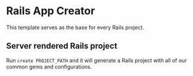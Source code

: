 # Rails App Creator

This template serves as the base for every Rails project.

## Server rendered Rails project

Run `create PROJECT_PATH` and it will generate a Rails project with all of our common gems and configurations.
